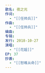 ```yaml
---
歌名: 夜之光
作词:
  - "[[任帅兵]]"
作曲:
  - "[[任帅兵]]"
编曲: 
专辑: 
发行: 2018-10-27
演唱:
  - "[[花姐]]"
EP: 37
抄袭:
  - "[[恕难从命]]"
---
```

